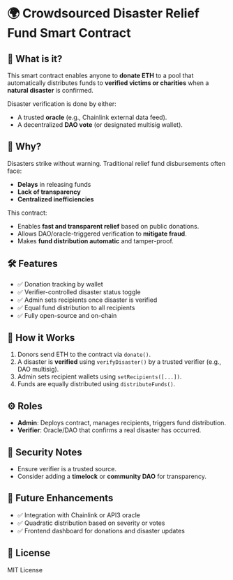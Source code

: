 # 🌍 Crowdsourced Disaster Relief Fund Smart Contract

## 🧠 What is it?

This smart contract enables anyone to **donate ETH** to a pool that automatically distributes funds to **verified victims or charities** when a **natural disaster** is confirmed.

Disaster verification is done by either:
 
- A trusted **oracle** (e.g., Chainlink external data feed).
- A decentralized **DAO vote** (or designated multisig wallet).
 
## 🎯 Why?

Disasters strike without warning. Traditional relief fund disbursements often face:

- **Delays** in releasing funds
- **Lack of transparency**
- **Centralized inefficiencies**

This contract:

- Enables **fast and transparent relief** based on public donations.
- Allows DAO/oracle-triggered verification to **mitigate fraud**.
- Makes **fund distribution automatic** and tamper-proof.

## 🛠️ Features

- ✅ Donation tracking by wallet
- ✅ Verifier-controlled disaster status toggle
- ✅ Admin sets recipients once disaster is verified
- ✅ Equal fund distribution to all recipients
- ✅ Fully open-source and on-chain

## 🧪 How it Works

1. Donors send ETH to the contract via `donate()`.
2. A disaster is **verified** using `verifyDisaster()` by a trusted verifier (e.g., DAO multisig).
3. Admin sets recipient wallets using `setRecipients([...])`.
4. Funds are equally distributed using `distributeFunds()`.

## ⚙️ Roles

- **Admin**: Deploys contract, manages recipients, triggers fund distribution.
- **Verifier**: Oracle/DAO that confirms a real disaster has occurred.

## 🔐 Security Notes

- Ensure verifier is a trusted source.
- Consider adding a **timelock** or **community DAO** for transparency.

## 🧩 Future Enhancements

- ✅ Integration with Chainlink or API3 oracle
- ✅ Quadratic distribution based on severity or votes
- ✅ Frontend dashboard for donations and disaster updates

## 📜 License

MIT License
